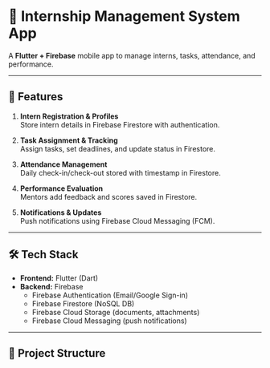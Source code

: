 # 📱 Internship Management System App

A **Flutter + Firebase** mobile app to manage interns, tasks, attendance, and performance.

---

## 🚀 Features
1. **Intern Registration & Profiles**  
   Store intern details in Firebase Firestore with authentication.

2. **Task Assignment & Tracking**  
   Assign tasks, set deadlines, and update status in Firestore.

3. **Attendance Management**  
   Daily check-in/check-out stored with timestamp in Firestore.

4. **Performance Evaluation**  
   Mentors add feedback and scores saved in Firestore.

5. **Notifications & Updates**  
   Push notifications using Firebase Cloud Messaging (FCM).

---

## 🛠️ Tech Stack
- **Frontend:** Flutter (Dart)  
- **Backend:** Firebase  
  - Firebase Authentication (Email/Google Sign-in)  
  - Firebase Firestore (NoSQL DB)  
  - Firebase Cloud Storage (documents, attachments)  
  - Firebase Cloud Messaging (push notifications)  

---

## 📂 Project Structure

